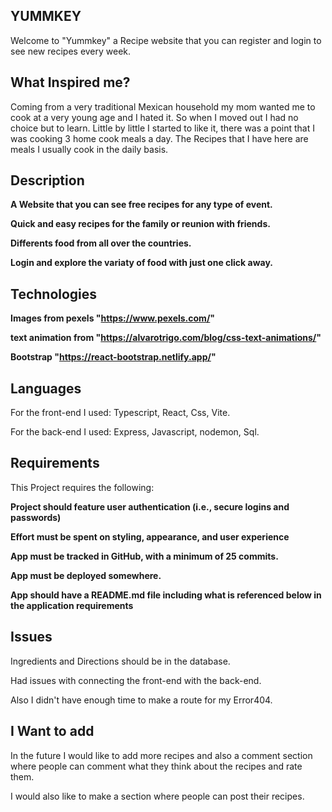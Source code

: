 ## YUMMKEY
Welcome to "Yummkey" a Recipe website that you can register and login to see new recipes every week.

## What Inspired me?
Coming from a very traditional Mexican household my mom wanted me to cook at a very young age and I hated it. So when I moved out I had no choice but to learn. 
Little by little I started to like it, there was a point that I was cooking 3 home cook meals a day.
The Recipes that I have here are meals I usually cook in the daily basis.

## Description

**A Website that you can see free recipes for any type of event.**


 **Quick and easy recipes for the family or reunion with friends.**

 **Differents food from all over the countries.**

 **Login and explore the variaty of food with just one click away.**

 ## Technologies
**Images from pexels "https://www.pexels.com/"**

**text animation from "https://alvarotrigo.com/blog/css-text-animations/"**

**Bootstrap "https://react-bootstrap.netlify.app/"**

## Languages
For the front-end I used: 
Typescript, React, Css, Vite.

For the back-end I used:
Express, Javascript, nodemon, Sql.

## Requirements 

This Project requires the following:

**Project should feature user authentication (i.e., secure logins and passwords)**

**Effort must be spent on styling, appearance, and user experience**

**App must be tracked in GitHub, with a minimum of 25 commits.**

**App must be deployed somewhere.**

**App should have a README.md file including what is referenced below in the application requirements**

## Issues
Ingredients and Directions should be in the database.

Had issues with connecting the front-end with the back-end.

Also I didn't have enough time to make a route for my Error404. 


## I Want to add
In the future I would like to add more recipes and also a comment section where people can comment what they think about the recipes and rate them.

I would also like to make a section where people can post their recipes.




